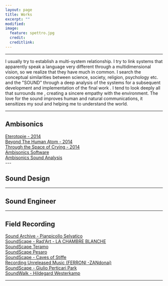 ```yaml
---
layout: page
title: Works
excerpt: ""
modified: 
image:
  feature: spettro.jpg
  credit: 
  creditlink: 
---
```


---
I usually try to establish a multi-system relationship.
I try to link systems that apparently speak a language very different through a multidimensional vision, so we realize that they have much in common.
I search the conceptual similarities between science, society, religion, psychology etc. and the "SOUND" through a deep analysis of the systems for a subsequent development and implementation of the final work .
I tend to look deeply all that surrounds me , creating a sincere empathy with the environment. The love for the sound improves human and natural communications, it sensitizes my soul and helping me to understand the world.

---

## Ambisonics

 <div markdown="0"><a href="/works/eterotopie" class="btn">Eterotopie - 2014</a></div>
<div markdown="0"><a href="/works/beyond" class="btn">Beyond The Human Atom - 2014</a></div>
<div markdown="0"><a href="/works/crytin" class="btn">Through the Space of Crying  - 2014</a></div>
<div markdown="0"><a href="/works/dedivinaproportione" class="btn">Ambisonics Software</a></div>
<div markdown="0"><a href="/works/ambisonicsanalysis" class="btn">Ambisonics Sound Analysis</a></div>
---

## Sound Design

---

## Sound Engineer
---

## Field Recording
 <div markdown="0"><a href="/works/eterotopie" class="btn">Sound Archive - Pianpicollo Selvatico</a></div>
<div markdown="0"><a href="/works/eterotopie" class="btn">SoundScape - Rad'Art - LA CHAMBRE BLANCHE</a></div>
<div markdown="0"><a href="/works/eterotopie" class="btn">SoundScape Teramo</a></div>
<div markdown="0"><a href="/works/eterotopie" class="btn">SoundScape Pesaro</a></div>
<div markdown="0"><a href="/works/eterotopie" class="btn">SoundScape - Caves of Stiffe</a></div>
<div markdown="0"><a href="/works/eterotopie" class="btn">Recording Unreleased Music (FERRONI -ZANdonai)</a></div>
<div markdown="0"><a href="/works/eterotopie" class="btn">SoundScape - Giulio Perticari Park</a></div>
<div markdown="0"><a href="/works/eterotopie" class="btn">SoundWalk - Hildegard Westerkamp </a></div>

---



